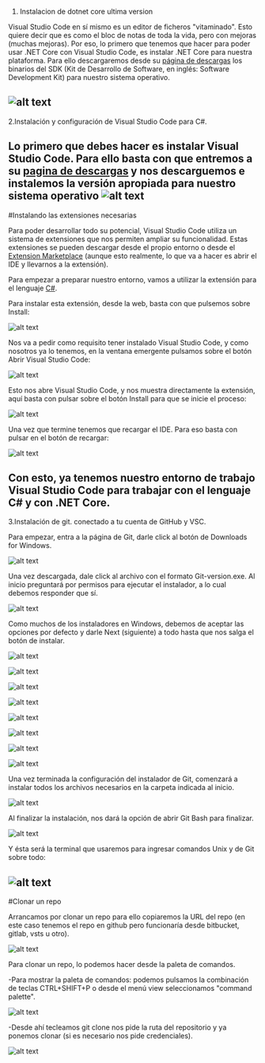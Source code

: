 1. Instalacion de dotnet core ultima version

Visual Studio Code en sí mismo es un editor de ficheros "vitaminado". Esto quiere decir que es como el bloc
de notas de toda la vida, pero con mejoras (muchas mejoras). Por eso, lo primero que tenemos que hacer
para poder usar .NET Core con Visual Studio Code, es instalar .NET Core para nuestra plataforma. Para ello
descargaremos desde su [página de descargas](https://dotnet.microsoft.com/download) los binarios del SDK (Kit de Desarrollo de Software, en
inglés: Software Development Kit) para nuestro sistema operativo.

![alt text](https://www.campusmvp.es/recursos/image.axd?picture=/2019/1T/vscode-netcore/DescargaSDKNetCore.png)
---
2.Instalación y configuración de Visual Studio Code para C#.

Lo primero que debes hacer es instalar Visual Studio Code. Para ello basta con que entremos a su [pagina de
descargas](https://code.visualstudio.com/) y nos descarguemos e instalemos la versión apropiada para nuestro sistema operativo
![alt text](https://www.campusmvp.es/recursos/image.axd?picture=/2019/1T/vscode-netcore/DescargarVSC.png)
---
#Instalando las extensiones necesarias 

Para poder desarrollar todo su potencial, Visual Studio Code utiliza un sistema de extensiones que nos
permiten ampliar su funcionalidad. Estas extensiones se pueden descargar desde el propio entorno o
desde el [Extension Marketplace](https://code.visualstudio.com/docs/editor/extension-gallery) (aunque esto realmente, lo que va a hacer es abrir el IDE y llevarnos a la
extensión).

Para empezar a preparar nuestro entorno, vamos a utilizar la extensión para el lenguaje [C#](https://marketplace.visualstudio.com/items?itemName=ms-vscode.csharp).

Para instalar esta extensión, desde la web, basta con que pulsemos sobre Install:

![alt text](https://www.campusmvp.es/recursos/image.axd?picture=/2019/1T/vscode-netcore/BotonInstall.png)

Nos va a pedir como requisito tener instalado Visual Studio Code, y como nosotros ya lo tenemos, en la ventana emergente pulsamos sobre el botón Abrir Visual Studio Code:

![alt text](https://www.campusmvp.es/recursos/image.axd?picture=/2019/1T/vscode-netcore/AbrirVSC.png)

Esto nos abre Visual Studio Code, y nos muestra directamente la extensión, aquí basta con pulsar sobre el
botón Install para que se inicie el proceso:

![alt text](https://www.campusmvp.es/recursos/image.axd?picture=/2019/1T/vscode-netcore/BotonInstallVSC.png)

Una vez que termine tenemos que recargar el IDE. Para eso basta con pulsar en el botón de recargar:

![alt text](https://www.campusmvp.es/recursos/image.axd?picture=/2019/1T/vscode-netcore/reload.png)

Con esto, ya tenemos nuestro entorno de trabajo Visual Studio Code para trabajar con el lenguaje C# y con .NET Core.
---
3.Instalación de git. conectado a tu cuenta de GitHub y VSC.

Para empezar, entra a la página de Git, darle click al botón de Downloads for Windows.

![alt text](https://miro.medium.com/max/1280/1*PPHX_iRgCFknW6AOMPGsOw.png)

Una vez descargada, dale click al archivo con el formato Git-version.exe. Al 
inicio preguntará por permisos para ejecutar el instalador, a lo cual debemos responder que sí.

![alt text](https://miro.medium.com/max/493/1*k4o9_OMmScXTL9h15Rb5SQ.png)

Como muchos de los instaladores en Windows, debemos de aceptar las
opciones por defecto y darle Next (siguiente) a todo hasta que nos salga el
botón de instalar.

![alt text](https://miro.medium.com/max/495/1*COpNZF0GQsMNZwPpScuMYA.png)

![alt text](https://miro.medium.com/max/494/1*ccXGscRzG49rBA8NwI6DnQ.png)

![alt text](https://miro.medium.com/max/495/1*SH7rKdvIea0Ob9pMbxuORA.png)

![alt text](https://miro.medium.com/max/495/1*dY-zXW1E8HEYQp5ADIp-IQ.png)

![alt text](https://miro.medium.com/max/496/1*z1DLlbMXdlPk-v2yks11fw.png)

![alt text](https://miro.medium.com/max/496/1*WqRJS0vaIQsZG3Z_MyimGg.png)

![alt text](https://miro.medium.com/max/497/1*IbRFm3WxmKDvD01JB_e_Gw.png)

![alt text](https://miro.medium.com/max/496/1*ZaCJlg0Qjvq2L5bq-lDAKA.png)

Una vez terminada la configuración del instalador de Git, comenzará a
instalar todos los archivos necesarios en la carpeta indicada al inicio.

![alt text](https://miro.medium.com/max/495/1*XYMyRItzk_HQVSoeFXmLkw.png)

Al finalizar la instalación, nos dará la opción de abrir Git Bash para finalizar.

![alt text](https://miro.medium.com/max/496/1*f5qSOOVEtmpqpxvi1Vw1WA.png)

Y ésta será la terminal que usaremos para ingresar comandos Unix y de Git sobre todo:

![alt text](https://miro.medium.com/max/1162/1*bBBa0SA-rGayFEncu-OrUQ.png)
---
#Clonar un repo 

Arrancamos por clonar un repo para ello copiaremos la URL del repo (en este caso tenemos el repo en github pero funcionaría desde bitbucket, gitlab, vsts u otro).

![alt text](https://images.squarespace-cdn.com/content/v1/56cdb491a3360cdd18de5e16/1513097378029-886CMBXT5MSNW110RGW1/ke17ZwdGBToddI8pDm48kNSgfPMYx7IKl8OhSye7_ipZw-zPPgdn4jUwVcJE1ZvWEtT5uBSRWt4vQZAgTJucoTqqXjS3CfNDSuuf31e0tVFuoGgo4HI1QbEoCcoa4dhf3rAv5eZMAZLRod4JDJ5GuB926scO3xePJoa6uVJa9B4/00_clone_repo.png?format=500w)

Para clonar un repo, lo podemos hacer desde la paleta de comandos.

-Para mostrar la paleta de comandos: podemos pulsamos la combinación de teclas CTRL+SHIFT+P o desde el menú view seleccionamos "command palette".

![alt text](https://images.squarespace-cdn.com/content/v1/56cdb491a3360cdd18de5e16/1513097503858-81UIVNA78EG1KQS96JI7/ke17ZwdGBToddI8pDm48kHqd2F6AxQlLxlroQ4qt6dDlfiSMXz2YNBs8ylwAJx2qgRUppHe6ToX8uSOdETM-XldvY_sAIyUlfjhoEMtv77H4H458gcOCs1DDQO9QqmORSPHMG2ZcdNvWi8aCu8e42pyZJLyAa-PwTe3NhAqSuyE/01_command_palette.png?format=750w)

-Desde ahí tecleamos git clone nos pide la ruta del repositorio y ya ponemos clonar (si es necesario nos pide credenciales).

![alt text](https://images.squarespace-cdn.com/content/v1/56cdb491a3360cdd18de5e16/1513097547019-95ZCFWFTASPX65AV2D7E/ke17ZwdGBToddI8pDm48kGkQGg5zSUF3GofhiBY7DCZZw-zPPgdn4jUwVcJE1ZvWQUxwkmyExglNqGp0IvTJZamWLI2zvYWH8K3-s_4yszcp2ryTI0HqTOaaUohrI8PIWK0PTuZwDUiM7jdqNYuTzV2JHljLSAixtYBZKAp4rlc/02_clone_repo.gif?format=1000w)




